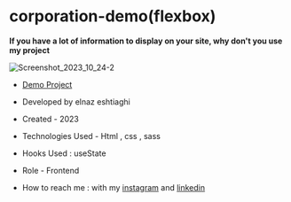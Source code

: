 # corporation-demo(flexbox)

**If you have a lot of information to display on your site, why don't you use my project**

![Screenshot_2023_10_24-2](https://github.com/elnaz-eshtiaghi/project.2/assets/146030206/7609aa7f-3350-4273-a7cf-e2d76619d525)
- [Demo Project]( https://elnaz-eshtiaghi.github.io/corporation-demo/)

- Developed by elnaz eshtiaghi

- Created - 2023

- Technologies Used - Html , css , sass

- Hooks Used : useState 

- Role - Frontend

- How to reach me : with my [instagram](https://www.instagram.com/elnaz_eshtiaghi) and [linkedin](https://www.linkedin.com/in/elnaz-eshtiaghi-936832290/)
